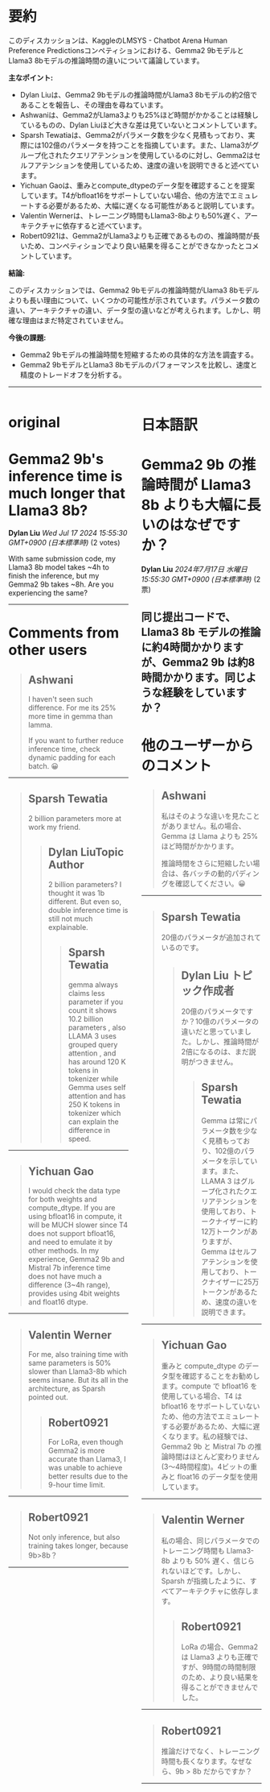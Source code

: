 # 要約 
このディスカッションは、KaggleのLMSYS - Chatbot Arena Human Preference Predictionsコンペティションにおける、Gemma2 9bモデルとLlama3 8bモデルの推論時間の違いについて議論しています。

**主なポイント:**

* Dylan Liuは、Gemma2 9bモデルの推論時間がLlama3 8bモデルの約2倍であることを報告し、その理由を尋ねています。
* Ashwaniは、Gemma2がLlama3よりも25%ほど時間がかかることは経験しているものの、Dylan Liuほど大きな差は見ていないとコメントしています。
* Sparsh Tewatiaは、Gemma2がパラメータ数を少なく見積もっており、実際には102億のパラメータを持つことを指摘しています。また、Llama3がグループ化されたクエリアテンションを使用しているのに対し、Gemma2はセルフアテンションを使用しているため、速度の違いを説明できると述べています。
* Yichuan Gaoは、重みとcompute_dtypeのデータ型を確認することを提案しています。T4がbfloat16をサポートしていない場合、他の方法でエミュレートする必要があるため、大幅に遅くなる可能性があると説明しています。
* Valentin Wernerは、トレーニング時間もLlama3-8bよりも50%遅く、アーキテクチャに依存すると述べています。
* Robert0921は、Gemma2がLlama3よりも正確であるものの、推論時間が長いため、コンペティションでより良い結果を得ることができなかったとコメントしています。

**結論:**

このディスカッションでは、Gemma2 9bモデルの推論時間がLlama3 8bモデルよりも長い理由について、いくつかの可能性が示されています。パラメータ数の違い、アーキテクチャの違い、データ型の違いなどが考えられます。しかし、明確な理由はまだ特定されていません。

**今後の課題:**

* Gemma2 9bモデルの推論時間を短縮するための具体的な方法を調査する。
* Gemma2 9bモデルとLlama3 8bモデルのパフォーマンスを比較し、速度と精度のトレードオフを分析する。


---


<style>
.column-left{
  float: left;
  width: 47.5%;
  text-align: left;
}
.column-right{
  float: right;
  width: 47.5%;
  text-align: left;
}
.column-one{
  float: left;
  width: 100%;
  text-align: left;
}
</style>


<div class="column-left">

# original

# Gemma2 9b's inference time is much longer that Llama3 8b?

**Dylan Liu** *Wed Jul 17 2024 15:55:30 GMT+0900 (日本標準時)* (2 votes)

With same submission code, my Llama3 8b model takes ~4h to finish the inference, but my Gemma2 9b takes ~8h. Are you experiencing the same?



---

 # Comments from other users

> ## Ashwani
> 
> I haven't seen such difference. For me its 25% more time in gemma than lamma. 
> 
> If you want to further reduce inference time, check dynamic padding for each batch. 😀
> 
> 
> 


---

> ## Sparsh Tewatia
> 
> 2 billion parameters more at work my friend.
> 
> 
> 
> > ## Dylan LiuTopic Author
> > 
> > 2 billion parameters? I thought it was 1b different. But even so, double inference time is still not much explainable.
> > 
> > 
> > 
> > > ## Sparsh Tewatia
> > > 
> > > gemma always claims less parameter if you count it shows 10.2 billion parameters , also LLAMA 3 uses grouped query attention , and has around 120 K tokens in tokenizer while Gemma uses self attention and has 250 K tokens in tokenizer which can explain the difference in speed.
> > > 
> > > 
> > > 


---

> ## Yichuan Gao
> 
> I would check the data type for both weights and compute_dtype. If you are using bfloat16 in compute, it will be MUCH slower since T4 does not support bfloat16, and need to emulate it by other methods. In my experience, Gemma2 9b and Mistral 7b inference time does not have much a difference (3~4h range), provides using 4bit weights and float16 dtype.
> 
> 
> 


---

> ## Valentin Werner
> 
> For me, also training time with same parameters is 50% slower than Llama3-8b which seems insane. But its all in the architecture, as Sparsh pointed out.
> 
> 
> 
> > ## Robert0921
> > 
> > For LoRa, even though Gemma2 is more accurate than Llama3, I was unable to achieve better results due to the 9-hour time limit.
> > 
> > 
> > 


---

> ## Robert0921
> 
> Not only inference, but also training takes longer, because 9b>8b？
> 
> 
> 


---



</div>
<div class="column-right">

# 日本語訳

# Gemma2 9b の推論時間が Llama3 8b よりも大幅に長いのはなぜですか？

**Dylan Liu** *2024年7月17日 水曜日 15:55:30 GMT+0900 (日本標準時)* (2票)

同じ提出コードで、Llama3 8b モデルの推論に約4時間かかりますが、Gemma2 9b は約8時間かかります。同じような経験をしていますか？
---
# 他のユーザーからのコメント
> ## Ashwani
> 
> 私はそのような違いを見たことがありません。私の場合、Gemma は Llama よりも 25% ほど時間がかかります。
> 
> 推論時間をさらに短縮したい場合は、各バッチの動的パディングを確認してください。😀
> 
> 
> 
---
> ## Sparsh Tewatia
> 
> 20億のパラメータが追加されているのです。
> 
> 
> 
> > ## Dylan Liu トピック作成者
> > 
> > 20億のパラメータですか？10億のパラメータの違いだと思っていました。しかし、推論時間が2倍になるのは、まだ説明がつきません。
> > 
> > 
> > 
> > > ## Sparsh Tewatia
> > > 
> > > Gemma は常にパラメータ数を少なく見積もっており、102億のパラメータを示しています。また、LLAMA 3 はグループ化されたクエリアテンションを使用しており、トークナイザーに約12万トークンがありますが、Gemma はセルフアテンションを使用しており、トークナイザーに25万トークンがあるため、速度の違いを説明できます。
> > > 
> > > 
> > > 
---
> ## Yichuan Gao
> 
> 重みと compute_dtype のデータ型を確認することをお勧めします。compute で bfloat16 を使用している場合、T4 は bfloat16 をサポートしていないため、他の方法でエミュレートする必要があるため、大幅に遅くなります。私の経験では、Gemma2 9b と Mistral 7b の推論時間はほとんど変わりません (3～4時間程度)。4ビットの重みと float16 のデータ型を使用しています。
> 
> 
> 
---
> ## Valentin Werner
> 
> 私の場合、同じパラメータでのトレーニング時間も Llama3-8b よりも 50% 遅く、信じられないほどです。しかし、Sparsh が指摘したように、すべてアーキテクチャに依存します。
> 
> 
> 
> > ## Robert0921
> > 
> > LoRa の場合、Gemma2 は Llama3 よりも正確ですが、9時間の時間制限のため、より良い結果を得ることができませんでした。
> > 
> > 
> > 
---
> ## Robert0921
> 
> 推論だけでなく、トレーニング時間も長くなります。なぜなら、9b > 8b だからですか？
> 
> 
> 
---



</div>